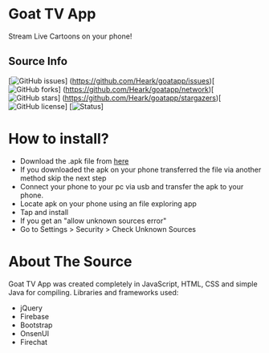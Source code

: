 # Goat TV App
Stream Live Cartoons on your phone!

## Source Info
[![GitHub issues](https://img.shields.io/github/issues/Heark/goatapp.svg?style=flat-square)]
(https://github.com/Heark/goatapp/issues)[![GitHub forks](https://img.shields.io/github/forks/Heark/goatapp.svg?style=flat-square)]
(https://github.com/Heark/goatapp/network)[![GitHub stars](https://img.shields.io/github/stars/Heark/goatapp.svg?style=flat-square)]
(https://github.com/Heark/goatapp/stargazers)[![GitHub license](https://img.shields.io/badge/license-MIT-blue.svg?style=flat-square)]
[![Status](https://img.shields.io/badge/Status-Working!-brightgreen.svg?style=flat-square)]
# How to install?
* Download the .apk file from [here](https://github.com/Heark/goatapp/releases/tag/v1.4.0-beta)
* If you downloaded the apk on your phone transferred the file via another method skip the next step
* Connect your phone to your pc via usb and transfer the apk to your phone.
* Locate apk on your phone using an file exploring app
* Tap and install
* If you get an "allow unknown sources error"
* Go to Settings > Security > Check Unknown Sources

# About The Source
Goat TV App was created completely in JavaScript, HTML, CSS and simple Java for compiling.
Libraries and frameworks used:
* jQuery
* Firebase
* Bootstrap
* OnsenUI
* Firechat
